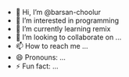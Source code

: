 - 👋 Hi, I’m @barsan-choolur
- 👀 I’m interested in programming
- 🌱 I’m currently learning remix 
- 💞️ I’m looking to collaborate on ...
- 📫 How to reach me ...
- 😄 Pronouns: ...
- ⚡ Fun fact: ...

<!---
barsan-t/barsan-t is a ✨ special ✨ repository because its `README.md` (this file) appears on your GitHub profile.
You can click the Preview link to take a look at your changes.
--->
